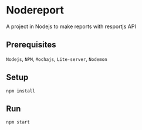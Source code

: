 # Nodereport
A project in Nodejs to make reports with resportjs API

## Prerequisites
`Nodejs`, `NPM`, `Mochajs`, `Lite-server`, `Nodemon` 

## Setup
`npm install`

## Run
`npm start`
